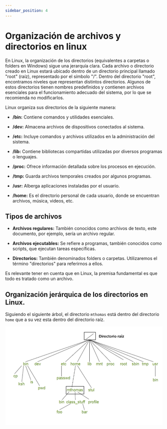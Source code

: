 ```yaml
---
sidebar_position: 4
---
```


# Organización de archivos y directorios en linux
En Linux, la organización de los directorios (equivalentes a carpetas o folders en Windows) sigue una jerarquía clara. Cada archivo o directorio creado en Linux estará ubicado dentro de un directorio principal llamado "root" (raíz), representado por el símbolo "/". Dentro del directorio "root", encontramos niveles que representan distintos directorios. Algunos de estos directorios tienen nombres predefinidos y contienen archivos esenciales para el funcionamiento adecuado del sistema, por lo que se recomienda no modificarlos.

Linux organiza sus directorios de la siguiente manera:

* **/bin:** Contiene comandos y utilidades esenciales.
  
* **/dev:** Almacena archivos de dispositivos conectados al sistema.

* **/etc:** Incluye comandos y archivos utilizados en la administración del sistema.

* **/lib:** Contiene bibliotecas compartidas utilizadas por diversos programas o lenguajes.

* **/proc:** Ofrece información detallada sobre los procesos en ejecución.

* **/tmp:** Guarda archivos temporales creados por algunos programas.

* **/usr:** Alberga aplicaciones instaladas por el usuario.

* **/home:** Es el directorio personal de cada usuario, donde se encuentran archivos, música, videos, etc.

## Tipos de archivos

* **Archivos regulares:** También conocidos como archivos de texto, este documento, por ejemplo, sería un archivo regular.

* **Archivos ejecutables:** Se refiere a programas, también conocidos como scripts, que ejecutan tareas específicas.

* **Directorios:** También denominados folders o carpetas. Utilizaremos el término "directorios" para referirnos a ellos.

Es relevante tener en cuenta que en Linux, la premisa fundamental es que todo es tratado como un archivo.

## Organización jerárquica de los directorios en Linux.
Siguiendo el siguiente árbol, el directorio `mthomas` está dentro del directorio `home` que a su vez esta dentro del directorio raíz.

![Files tree](../../static/img/bash/files_tree.png)

